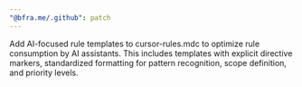 ```yaml
---
"@bfra.me/.github": patch
---
```


Add AI-focused rule templates to cursor-rules.mdc to optimize rule consumption by AI assistants. This includes templates with explicit directive markers, standardized formatting for pattern recognition, scope definition, and priority levels.
